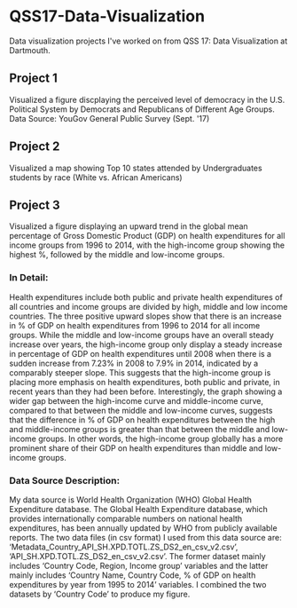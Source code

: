 # QSS17-Data-Visualization
Data visualization projects I've worked on from QSS 17: Data Visualization at Dartmouth.

## Project 1
Visualized a figure discplaying the perceived level of democracy in the U.S. Political System by Democrats and Republicans of Different Age Groups. Data Source: YouGov General Public Survey (Sept. '17)

## Project 2
Visualized a map showing Top 10 states attended by Undergraduates students by race (White vs. African Americans)

## Project 3
Visualized a figure displaying an upward trend in the global mean percentage of Gross Domestic Product (GDP) on health expenditures for all income groups from 1996 to 2014, with the high-income group showing the highest %, followed by the middle and low-income groups.

### In Detail:
Health expenditures include both public and private health expenditures of all countries and income groups are divided by high, middle and low income countries.
The three positive upward slopes show that there is an increase in % of GDP on health expenditures from 1996 to 2014 for all income groups. While the middle and low-income groups have an overall steady increase over years, the high-income group only display a steady increase in percentage of GDP on health expenditures until 2008 when there is a sudden increase from 7.23% in 2008 to 7.9% in 2014, indicated by a comparably steeper slope. This suggests that the high-income group is placing more emphasis on health expenditures, both public and private, in recent years than they had been before.
Interestingly, the graph showing a wider gap between the high-income curve and middle-income curve, compared to that between the middle and low-income curves, suggests that the difference in % of GDP on health expenditures between the high and middle-income groups is greater than that between the middle and low-income groups. In other words, the high-income group globally has a more prominent share of their GDP on health expenditures than middle and low-income groups.

### Data Source Description:
My data source is World Health Organization (WHO) Global Health Expenditure database. The Global Health Expenditure database, which provides internationally comparable numbers on national health expenditures, has been annually updated by WHO from publicly available reports. The two data files (in csv format) I used from this data source are: ‘Metadata_Country_API_SH.XPD.TOTL.ZS_DS2_en_csv_v2.csv’, ‘API_SH.XPD.TOTL.ZS_DS2_en_csv_v2.csv’. 
The former dataset mainly includes ‘Country Code, Region, Income group’ variables and the latter mainly includes ‘Country Name, Country Code, % of GDP on health expenditures by year from 1995 to 2014’ variables. I combined the two datasets by ‘Country Code’ to produce my figure.
